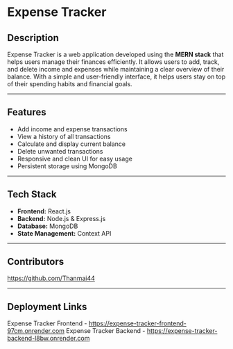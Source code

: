 # Expense Tracker  

## Description  
Expense Tracker is a web application developed using the **MERN stack** that helps users manage their finances efficiently. It allows users to add, track, and delete income and expenses while maintaining a clear overview of their balance. With a simple and user-friendly interface, it helps users stay on top of their spending habits and financial goals.  

---

## Features  
- Add income and expense transactions  
- View a history of all transactions  
- Calculate and display current balance  
- Delete unwanted transactions  
- Responsive and clean UI for easy usage  
- Persistent storage using MongoDB  

---

## Tech Stack  
- **Frontend:** React.js  
- **Backend:** Node.js & Express.js  
- **Database:** MongoDB  
- **State Management:** Context API

---

## Contributors
https://github.com/Thanmai44

---

## Deployment Links
Expense Tracker Frontend - https://expense-tracker-frontend-97cm.onrender.com
Expense Tracker Backend - https://expense-tracker-backend-l8bw.onrender.com
